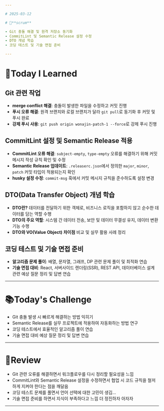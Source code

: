 ```yaml
---

# 2025-03-12

# 💬**scrum**

- Git 충돌 해결 및 원격 저장소 동기화
- CommitLint 및 Semantic Release 설정 수정
- DTO 개념 학습
- 코딩 테스트 및 기술 면접 준비

---
```


# 📝**Today I Learned**

## Git 관련 작업
- **merge conflict 해결**: 충돌이 발생한 파일을 수정하고 커밋 진행
- **푸시 오류 해결**: 원격 브랜치와 로컬 브랜치가 달라 `git pull`로 동기화 후 커밋 및 푸시 완료
- **강제 푸시 사용**: `git push origin wonajin-patch-1 --force`로 강제 푸시 진행

## CommitLint 설정 및 Semantic Release 적용
- **CommitLint 오류 해결**: `subject-empty`, `type-empty` 오류를 해결하기 위해 커밋 메시지 작성 규칙 확인 및 수정
- **Semantic Release 업데이트**: `.releaserc.json`에서 정의한 `major`, `minor`, `patch` 커밋 타입이 적용되는지 확인
- **husky 설정 수정**: `commit-msg` 훅에서 커밋 메시지 규칙을 준수하도록 설정 변경

## DTO(Data Transfer Object) 개념 학습
- **DTO란?** 데이터를 전달하기 위한 객체로, 비즈니스 로직을 포함하지 않고 순수한 데이터를 담는 역할 수행
- **DTO의 주요 역할**: 시스템 간 데이터 전송, 보안 및 데이터 무결성 유지, 데이터 변환 기능 수행
- **DTO와 VO(Value Object) 차이점** 비교 및 실무 활용 사례 정리

## 코딩 테스트 및 기술 면접 준비
- **알고리즘 문제 풀이**: 배열, 문자열, 그래프, DP 관련 문제 풀이 및 최적화 연습
- **기술 면접 대비**: React, 서버사이드 렌더링(SSR), REST API, 데이터베이스 설계 관련 예상 질문 정리 및 답변 연습

---

# 📚**Today's Challenge**

- Git 충돌 발생 시 빠르게 해결하는 방법 익히기
- Semantic Release를 실무 프로젝트에 적용하여 자동화하는 방법 연구
- 코딩 테스트에서 효율적인 알고리즘 풀이 연습
- 기술 면접 대비 예상 질문 정리 및 답변 연습

---

# 🌟**Review**

- Git 관련 오류를 해결하면서 워크플로우를 다시 정리할 필요성을 느낌
- CommitLint와 Semantic Release 설정을 수정하면서 협업 시 코드 규칙을 철저하게 지켜야 한다는 점을 깨달음
- 코딩 테스트 문제를 풀면서 언어 선택에 대한 고민이 생김...
- 기술 면접 준비를 하면서 지식이 부족하다고 느낌  더 정진하자 아자자

---

